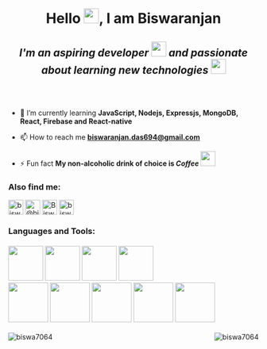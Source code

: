 
<h1 align='center'>Hello <img src="https://raw.githubusercontent.com/MartinHeinz/MartinHeinz/master/wave.gif" width="30px"/>, I am Biswaranjan </h1><h2 align='center'><span><i>I'm an aspiring developer  <img src="https://camo.githubusercontent.com/fea8a994831fbbacb088437114ba7c2c142f35076f8d1f1a602cc72fcebd8441/687474703a2f2f616e797468696e672e636f6465732f736c61636b2d656d6f6a692d666f722d746563686965732f656d6f6a692f6861727279706f747465722e706e67" width="30px"/> and passionate about learning new technologies <img src="https://camo.githubusercontent.com/7ec2716c5e23aa1f894ff4b52ace074cb0e3dc4f9712e4f6dd9487dae26f84f4/687474703a2f2f616e797468696e672e636f6465732f736c61636b2d656d6f6a692d666f722d746563686965732f656d6f6a692f66696e6765727363726f737365642e706e67" width="30px"/></i></span></h2><br><br>



- 🌱 I’m currently learning **JavaScript, Nodejs, Expressjs, MongoDB, React, Firebase and React-native**

- 📫 How to reach me **biswaranjan.das694@gmail.com**

- ⚡ Fun fact **My non-alcoholic drink of choice is <i>Coffee</i> <img src="https://github.githubassets.com/images/icons/emoji/unicode/1f601.png?v8" height="30" width="30" />**

<h3 align="left">Also find me:</h3>
<p align="left">
<a href="https://www.linkedin.com/in/biswaranjan-das-3b403a171/" target="blank"><img align="center" src="https://cdn.jsdelivr.net/npm/simple-icons@3.0.1/icons/linkedin.svg" alt="biswa_ranjan" height="30" width="30" /></a>
<a href="https://twitter.com/biswadas_1997" target="blank"><img align="center" src="https://cdn.jsdelivr.net/npm/simple-icons@3.0.1/icons/twitter.svg" alt="@biswadas_1997" height="30" width="30" /></a>
<a href="https://www.facebook.com/biswa.kool.1/" target="blank"><img align="center" src="https://cdn.jsdelivr.net/npm/simple-icons@3.0.1/icons/facebook.svg" alt="Biswa Ranjan
(babu)" height="30" width="30" /></a>
<a href="https://www.instagram.com/biswa9710/" target="blank"><img align="center" src="https://cdn.jsdelivr.net/npm/simple-icons@3.0.1/icons/instagram.svg" alt="biswa9710" height="30" width="30" /></a>
</p>

<h3 align="left">Languages and Tools:<br><br>

<span align="left">
  <img src="https://cdn1.iconfinder.com/data/icons/logotypes/32/badge-html-5-512.png" width="70px"/>
  <img src="https://cdn1.iconfinder.com/data/icons/logotypes/32/badge-css-3-512.png" width="70px"/>
  <img src="https://cdn2.iconfinder.com/data/icons/designer-skills/128/code-programming-javascript-software-develop-command-language-512.png" width="70px"/>
  <img src="https://cdn3.iconfinder.com/data/icons/popular-services-brands/512/php-512.png" width="70px"/>
</span><br>
<span align="left">  
  <img src="https://cdn4.iconfinder.com/data/icons/logos-3/455/nodejs-new-black-512.png" width="80px"/>
  <img src="https://cdn4.iconfinder.com/data/icons/logos-3/600/React.js_logo-512.png" width="80px"/>
  <img src="https://cdn4.iconfinder.com/data/icons/logos-3/181/MySQL-512.png" width="80px"/>
  <img src="https://cdn4.iconfinder.com/data/icons/logos-3/512/mongodb-2-512.png" width="80px"/>
  <img src="https://cdn4.iconfinder.com/data/icons/google-i-o-2016/512/google_firebase-2-512.png" width="80px"/>
</span>
 
</h3>

<p><img align="left" src="https://github-readme-stats.vercel.app/api?username=biswa7064&show_icons=true&theme=merko&hide=stars,prs,contribs" alt="biswa7064" /></p>
<p><img align="right" src="https://github-readme-stats.vercel.app/api/top-langs/?username=biswa7064&langs_count=10&theme=merko" alt="biswa7064" /></p>
